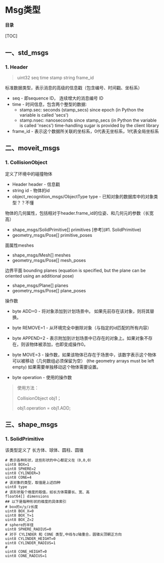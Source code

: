 # Msg类型

#### 目录

[TOC]
## 一、std_msgs
### 1. Header
> uint32 seq
> time stamp
> string frame_id

标准数据类型，表示消息的高级的信息戳（包含编号、时间戳、坐标系）

* seq - 即sequence ID， 连续增大的消息编号 ID 
* time - 时间信息，包含两个整型的数据:
  * stamp.sec: seconds (stamp_secs) since epoch (in Python the variable is called 'secs')
  * stamp.nsec: nanoseconds since stamp_secs (in Python the variable is called 'nsecs')
    time-handling sugar is provided by the client library
* frame_id - 表示这个数据所关联的坐标系，0代表无坐标系，1代表全局坐标系

## 二、moveit_msgs

### 1. CollisionObject

定义了环境中的碰撞物体


* Header header - 信息戳
* string id - 物体的id
* object_recognition_msgs/ObjectType type - 已知对象的数据库中的对象类型？？不懂

物体的几何属性，包括相对于header.frame_id的位姿、和几何元的参数（长宽高）

* shape_msgs/SolidPrimitive[] primitives  [参考](#1. SolidPrimitive)
* geometry_msgs/Pose[] primitive_poses

面属性meshes
* shape_msgs/Mesh[] meshes
* geometry_msgs/Pose[] mesh_poses

边界平面 bounding planes (equation is specified, but the plane can be oriented using an additional pose)
* shape_msgs/Plane[] planes
* geometry_msgs/Pose[] plane_poses

操作数
* byte ADD=0 - 将对象添加到计划场景中。 如果先前存在该对象，则将其替换。

* byte REMOVE=1 - 从环境完全中删除对象（与指定的id匹配的所有内容）

* byte APPEND=2 - 表示附加到计划场景中已存在的对象上。如果对象不存在，则该物体被添加，也即变成操作0。
* byte MOVE=3 - 操作数，如果该物体已存在于场景中，该数字表示这个物体可以被移动（几何数组必须保留为空） (the geometry arrays must be left empty)
  如果需要单独移动这个物体需要设置。

* byte operation - 使用的操作数

> 使用方法：
>
> CollisionObject obj1；
>
> obj1.operation = obj1.ADD;

## 三、shape_msgs

### 1. SolidPrimitive

该类型定义了 长方体、球体、圆柱、圆锥

```shell
# 表示各种形状，这些形状的中心都定义在（0,0,0）
uint8 BOX=1
uint8 SPHERE=2
uint8 CYLINDER=3
uint8 CONE=4
# 该对象的类型，取值是上述四种
uint8 type
# 该形状每个维度的取值，如长方体需要长、宽、高
float64[] dimensions
## 以下是每种形状的维度的具体索引
# box的x/y/z长度
uint8 BOX_X=0
uint8 BOX_Y=1
uint8 BOX_Z=2
# sphere的半径
uint8 SPHERE_RADIUS=0
# 对于 CYLINDER 和 CONE 类型,中线与z轴重合，圆锥尖顶朝正方向
uint8 CYLINDER_HEIGHT=0
uint8 CYLINDER_RADIUS=1
#
uint8 CONE_HEIGHT=0
uint8 CONE_RADIUS=1
```


